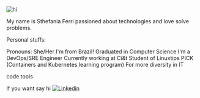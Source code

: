 ![hi](https://giphy.com/gifs/justy-pj30mdklB3FaaoFoOv)

My name is Sthefania Ferri passioned about technologies and love solve problems. 

Personal stuffs:

Pronouns: She/Her
I'm from Brazil!
Graduated in Computer Science
I'm a DevOps/SRE Engineer
Currently working at Ci&t
Student of Linuxtips PICK (Containers and Kubernetes learning program)
For more diversity in IT

code 
tools

If you want say hi [![Linkedin](https://img.shields.io/badge/-LinkedIn-blue?style=flat&logo=Linkedin&logoColor=white)](https://www.linkedin.com/in/sthefaniaferri/)
